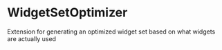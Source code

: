 WidgetSetOptimizer
==================

Extension for generating an optimized widget set based on what widgets are actually used